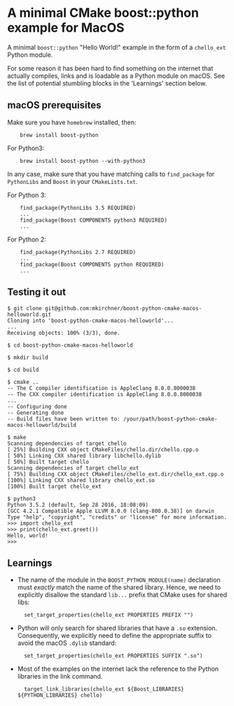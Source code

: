 A minimal CMake boost::python example for MacOS
===============================================

A minimal `boost::python` "Hello World!" example in the form of a `chello_ext`
Python module.

For some reason it has been hard to find something on the internet that
actually compiles, links and is loadable as a Python module on macOS.
See the list of potential stumbling blocks in the 'Learnings' section below.


macOS prerequisites
-------------------

Make sure you have `homebrew` installed, then:

        brew install boost-python

For Python3:

        brew install boost-python --with-python3

In any case, make sure that you have matching calls to
`find_package` for `PythonLibs` and `Boost` in your `CMakeLists.txt`.


For Python 3:

        find_package(PythonLibs 3.5 REQUIRED)
        ...
        find_package(Boost COMPONENTS python3 REQUIRED)
        ...

For Python 2:

        find_package(PythonLibs 2.7 REQUIRED)
        ...
        find_package(Boost COMPONENTS python REQUIRED)
        ...


Testing it out
--------------

```
$ git clone git@github.com:mkirchner/boost-python-cmake-macos-helloworld.git
Cloning into 'boost-python-cmake-macos-helloworld'...
...
Receiving objects: 100% (3/3), done.

$ cd boost-python-cmake-macos-helloworld

$ mkdir build

$ cd build

$ cmake ..
-- The C compiler identification is AppleClang 8.0.0.8000038
-- The CXX compiler identification is AppleClang 8.0.0.8000038
...
-- Configuring done
-- Generating done
-- Build files have been written to: /your/path/boost-python-cmake-macos-helloworld/build

$ make
Scanning dependencies of target chello
[ 25%] Building CXX object CMakeFiles/chello.dir/chello.cpp.o
[ 50%] Linking CXX shared library libchello.dylib
[ 50%] Built target chello
Scanning dependencies of target chello_ext
[ 75%] Building CXX object CMakeFiles/chello_ext.dir/chello_ext.cpp.o
[100%] Linking CXX shared library chello_ext.so
[100%] Built target chello_ext

$ python3
Python 3.5.2 (default, Sep 28 2016, 18:08:09) 
[GCC 4.2.1 Compatible Apple LLVM 8.0.0 (clang-800.0.38)] on darwin
Type "help", "copyright", "credits" or "license" for more information.
>>> import chello_ext
>>> print(chello_ext.greet())
Hello, world!
>>> 
```

Learnings
---------

* The name of the module in the `BOOST_PYTHON_MODULE(name)` declaration
  must *exactly* match the name of the shared library. Hence, we need
  to explicitly disallow the standard `lib...` prefix that CMake uses
  for shared libs:

        set_target_properties(chello_ext PROPERTIES PREFIX "")


* Python will only search for shared libraries that have a `.so` 
  extension. Consequently, we explicitly need to define the appropriate
  suffix to avoid the macOS `.dylib` standard:

        set_target_properties(chello_ext PROPERTIES SUFFIX ".so")

* Most of the examples on the internet lack the reference to the Python
  libraries in the link command.

        target_link_libraries(chello_ext ${Boost_LIBRARIES} ${PYTHON_LIBRARIES} chello)
